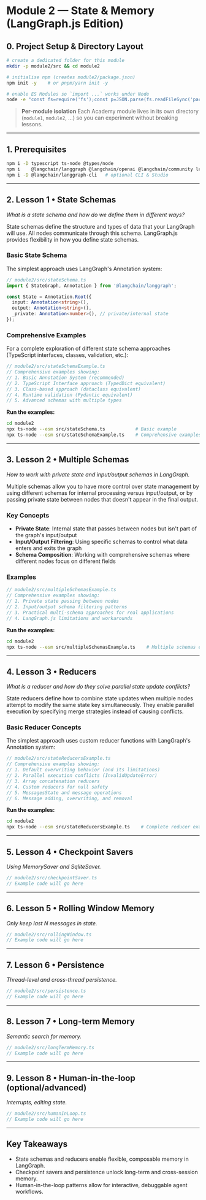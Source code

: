 # Module 2 — State & Memory (LangGraph.js Edition)

## 0. Project Setup & Directory Layout

```bash
# create a dedicated folder for this module
mkdir -p module2/src && cd module2

# initialise npm (creates module2/package.json)
npm init -y    # or pnpm/yarn init -y

# enable ES Modules so `import ...` works under Node
node -e "const fs=require('fs');const p=JSON.parse(fs.readFileSync('package.json'));p.type='module';fs.writeFileSync('package.json',JSON.stringify(p,null,2));"
```

> **Per‑module isolation** Each Academy module lives in its own directory (`module1`, `module2`, …) so you can experiment without breaking lessons.

---

## 1. Prerequisites

```bash
npm i -D typescript ts-node @types/node
npm i    @langchain/langgraph @langchain/openai @langchain/community langchain
npm i -D @langchain/langgraph-cli   # optional CLI & Studio
```

---

## 2. Lesson 1 • State Schemas

*What is a state schema and how do we define them in different ways?*

State schemas define the structure and types of data that your LangGraph will use. All nodes communicate through this schema. LangGraph.js provides flexibility in how you define state schemas.

### Basic State Schema

The simplest approach uses LangGraph's Annotation system:

```ts
// module2/src/stateSchema.ts
import { StateGraph, Annotation } from '@langchain/langgraph';

const State = Annotation.Root({
  input: Annotation<string>(),
  output: Annotation<string>(),
  _private: Annotation<number>(), // private/internal state
});
```

### Comprehensive Examples

For a complete exploration of different state schema approaches (TypeScript interfaces, classes, validation, etc.):

```ts
// module2/src/stateSchemaExample.ts
// Comprehensive examples showing:
// 1. Basic Annotation System (recommended)
// 2. TypeScript Interface approach (TypedDict equivalent)
// 3. Class-based approach (dataclass equivalent) 
// 4. Runtime validation (Pydantic equivalent)
// 5. Advanced schemas with multiple types
```

**Run the examples:**

```bash
cd module2
npx ts-node --esm src/stateSchema.ts           # Basic example
npx ts-node --esm src/stateSchemaExample.ts    # Comprehensive examples
```

---

## 3. Lesson 2 • Multiple Schemas

*How to work with private state and input/output schemas in LangGraph.*

Multiple schemas allow you to have more control over state management by using different schemas for internal processing versus input/output, or by passing private state between nodes that doesn't appear in the final output.

### Key Concepts

- **Private State**: Internal state that passes between nodes but isn't part of the graph's input/output
- **Input/Output Filtering**: Using specific schemas to control what data enters and exits the graph
- **Schema Composition**: Working with comprehensive schemas where different nodes focus on different fields

### Examples

```ts
// module2/src/multipleSchemasExample.ts
// Comprehensive examples showing:
// 1. Private state passing between nodes
// 2. Input/output schema filtering patterns
// 3. Practical multi-schema approaches for real applications
// 4. LangGraph.js limitations and workarounds
```

**Run the examples:**

```bash
cd module2
npx ts-node --esm src/multipleSchemasExample.ts    # Multiple schemas examples
```

---

## 4. Lesson 3 • Reducers

*What is a reducer and how do they solve parallel state update conflicts?*

State reducers define how to combine state updates when multiple nodes attempt to modify the same state key simultaneously. They enable parallel execution by specifying merge strategies instead of causing conflicts.

### Basic Reducer Concepts

The simplest approach uses custom reducer functions with LangGraph's Annotation system:

```ts
// module2/src/stateReducersExample.ts
// Comprehensive examples showing:
// 1. Default overwriting behavior (and its limitations)
// 2. Parallel execution conflicts (InvalidUpdateError)
// 3. Array concatenation reducers  
// 4. Custom reducers for null safety
// 5. MessagesState and message operations
// 6. Message adding, overwriting, and removal
```

**Run the examples:**

```bash
cd module2
npx ts-node --esm src/stateReducersExample.ts    # Complete reducer examples
```

---

## 5. Lesson 4 • Checkpoint Savers

*Using MemorySaver and SqliteSaver.*

```ts
// module2/src/checkpointSaver.ts
// Example code will go here
```

---

## 6. Lesson 5 • Rolling Window Memory

*Only keep last N messages in state.*

```ts
// module2/src/rollingWindow.ts
// Example code will go here
```

---

## 7. Lesson 6 • Persistence

*Thread-level and cross-thread persistence.*

```ts
// module2/src/persistence.ts
// Example code will go here
```

---

## 8. Lesson 7 • Long-term Memory

*Semantic search for memory.*

```ts
// module2/src/longTermMemory.ts
// Example code will go here
```

---

## 9. Lesson 8 • Human-in-the-loop (optional/advanced)

*Interrupts, editing state.*

```ts
// module2/src/humanInLoop.ts
// Example code will go here
```

---

## Key Takeaways

* State schemas and reducers enable flexible, composable memory in LangGraph.
* Checkpoint savers and persistence unlock long-term and cross-session memory.
* Human-in-the-loop patterns allow for interactive, debuggable agent workflows. 